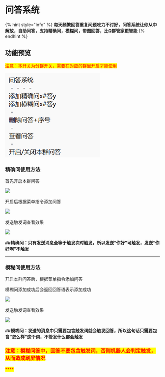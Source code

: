 # 问答系统

{% hint style="info" %}
**每天频繁回答重复问题吃力不讨好，问答系统让你从中解放，自助问答，支持精确问，模糊问，带图回答，比Q群管家更智能**
{% endhint %}

## 功能预览

<mark style="color:red;">注意：本开关为分群开关，需要在对应的群里开启才能使用</mark>

![](<../.gitbook/assets/image (5) (3).png>)

### 精确问使用方法

首先开启本群问答

![](../.gitbook/assets/Screenshot\_2022-08-06-20-01-17-30\_9d26c6446fd7bb8.jpg)

开启后根据菜单指令添加问答

![](../.gitbook/assets/Screenshot\_2022-08-06-20-01-28-64\_9d26c6446fd7bb8.jpg)

发送触发词查看效果

![](../.gitbook/assets/Screenshot\_2022-08-06-20-01-39-84\_9d26c6446fd7bb8.jpg)

**##精确问：只有发送消息全等于触发次时触发，所以发送“你好”可触发，发送“你好啊”不触发**

****

### **模糊问使用方法**

开启本群问答后，根据菜单指令添加问答

模糊问添加成功后会返回回答语表示添加成功

![](../.gitbook/assets/Screenshot\_2022-08-06-20-07-13-51\_9d26c6446fd7bb8.jpg)

发送触发词查看效果

![](../.gitbook/assets/Screenshot\_2022-08-06-20-07-21-72\_9d26c6446fd7bb8.jpg)

**##模糊问：发送的消息中只需要包含触发词就会触发回答，所以这句话只需要包含“怎么样”这个词，不管发什么都会触发**

### <mark style="color:red;">**注意：模糊问答中，回答不要包含触发词，否则机器人会判定触发，从而造成刷屏情况**</mark>

<mark style="color:red;">****</mark>
